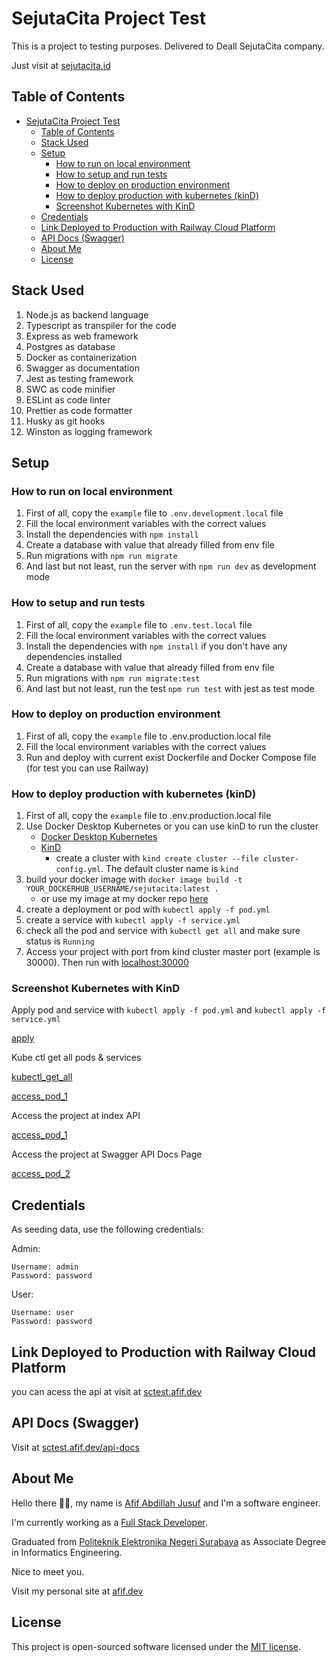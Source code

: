 # SejutaCita Project Test

This is a project to testing purposes. Delivered to Deall SejutaCita company.

Just visit at [sejutacita.id](https://sejutacita.id/)

## Table of Contents

- [SejutaCita Project Test](#sejutacita-project-test)
  - [Table of Contents](#table-of-contents)
  - [Stack Used](#stack-used)
  - [Setup](#setup)
    - [How to run on local environment](#how-to-run-on-local-environment)
    - [How to setup and run tests](#how-to-setup-and-run-tests)
    - [How to deploy on production environment](#how-to-deploy-on-production-environment)
    - [How to deploy production with kubernetes (kinD)](#how-to-deploy-production-with-kubernetes-kind)
    - [Screenshot Kubernetes with KinD](#screenshot-kubernetes-with-kind)
  - [Credentials](#credentials)
  - [Link Deployed to Production with Railway Cloud Platform](#link-deployed-to-production-with-railway-cloud-platform)
  - [API Docs (Swagger)](#api-docs-swagger)
  - [About Me](#about-me)
  - [License](#license)

## Stack Used

1. Node.js as backend language
2. Typescript as transpiler for the code
3. Express as web framework
4. Postgres as database
5. Docker as containerization
6. Swagger as documentation
7. Jest as testing framework
8. SWC as code minifier
9. ESLint as code linter
10. Prettier as code formatter
11. Husky as git hooks
12. Winston as logging framework

## Setup

### How to run on local environment

1. First of all, copy the `example` file to `.env.development.local` file
2. Fill the local environment variables with the correct values
3. Install the dependencies with `npm install`
4. Create a database with value that already filled from env file
5. Run migrations with `npm run migrate`
6. And last but not least, run the server with `npm run dev` as development mode

### How to setup and run tests

1. First of all, copy the `example` file to `.env.test.local` file
2. Fill the local environment variables with the correct values
3. Install the dependencies with `npm install` if you don't have any dependencies installed
4. Create a database with value that already filled from env file
5. Run migrations with `npm run migrate:test`
6. And last but not least, run the test `npm run test` with jest as test mode

### How to deploy on production environment

1. First of all, copy the `example` file to .env.production.local file
2. Fill the local environment variables with the correct values
3. Run and deploy with current exist Dockerfile and Docker Compose file (for test you can use Railway)

### How to deploy production with kubernetes (kinD)

1. First of all, copy the `example` file to .env.production.local file
2. Use Docker Desktop Kubernetes or you can use kinD to run the cluster
   - [Docker Desktop Kubernetes](https://docs.docker.com/desktop/kubernetes/)
   - [KinD](https://kind.sigs.k8s.io/)
     - create a cluster with `kind create cluster --file cluster-config.yml`. The default cluster name is `kind`
3. build your docker image with `docker image build -t YOUR_DOCKERHUB_USERNAME/sejutacita:latest .`
   - or use my image at my docker repo [here](https://hub.docker.com/repository/docker/bungambohlah/sejutacita)
4. create a deployment or pod with `kubectl apply -f pod.yml`
5. create a service with `kubectl apply -f service.yml`
6. check all the pod and service with `kubectl get all` and make sure status is `Running`
7. Access your project with port from kind cluster master port (example is 30000). Then run with [localhost:30000](http://localhost:30000/)

### Screenshot Kubernetes with KinD

Apply pod and service with `kubectl apply -f pod.yml` and `kubectl apply -f service.yml`

[apply](https://raw.githubusercontent.com/bungambohlah/sejutacita-test/master/screenshots/apply.png)

Kube ctl get all pods & services

[kubectl_get_all](https://raw.githubusercontent.com/bungambohlah/sejutacita-test/master/screenshots/kubectl_get_all.png)

[access_pod_1](https://raw.githubusercontent.com/bungambohlah/sejutacita-test/master/screenshots/access_pod_1.png)

Access the project at index API

[access_pod_1](https://raw.githubusercontent.com/bungambohlah/sejutacita-test/master/screenshots/access_pod_1.png)

Access the project at Swagger API Docs Page

[access_pod_2](https://raw.githubusercontent.com/bungambohlah/sejutacita-test/master/screenshots/access_pod_2.png)

## Credentials

As seeding data, use the following credentials:

Admin:

```text
Username: admin
Password: password
```

User:

```text
Username: user
Password: password
```

## Link Deployed to Production with Railway Cloud Platform

you can acess the api at visit at [sctest.afif.dev](https://sctest.afif.dev/)

## API Docs (Swagger)

Visit at [sctest.afif.dev/api-docs](https://sctest.afif.dev/api-docs/)

## About Me

Hello there 👋🏻, my name is [Afif Abdillah Jusuf](https://github.com/bungambohlah) and I'm a software engineer.

I'm currently working as a [Full Stack Developer](https://www.linkedin.com/in/afifjusuf/).

Graduated from [Politeknik Elektronika Negeri Surabaya](https://pens.ac.id) as Associate Degree in Informatics Engineering.

Nice to meet you.

Visit my personal site at [afif.dev](https://afif.dev)

## License

This project is open-sourced software licensed under the [MIT license](https://opensource.org/licenses/MIT).

